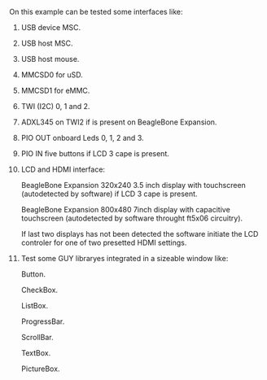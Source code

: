 On this example can be tested some interfaces like:

1) USB device MSC.

2) USB host MSC.

3) USB host mouse.

4) MMCSD0 for uSD.

5) MMCSD1 for eMMC.

6) TWI (I2C) 0, 1 and 2.

7) ADXL345 on TWI2 if is present on BeagleBone Expansion.

8) PIO OUT onboard Leds 0, 1, 2 and 3.

9) PIO IN five buttons if LCD 3 cape is present.

6) LCD and HDMI interface:

	BeagleBone Expansion 320x240 3.5 inch display with touchscreen (autodetected by software) if LCD 3 cape is present.
	
	BeagleBone Expansion 800x480 7inch display with capacitive touchscreen (autodetected by software throught ft5x06 circuitry).
	
	If last two displays has not been detected the software initiate the LCD controler for one of two presetted HDMI settings.
	
7) Test some GUY libraryes integrated in a sizeable window like:

	Button.
	
	CheckBox.
	
	ListBox.
	
	ProgressBar.
	
	ScrollBar.
	
	TextBox.
	
	PictureBox. 
